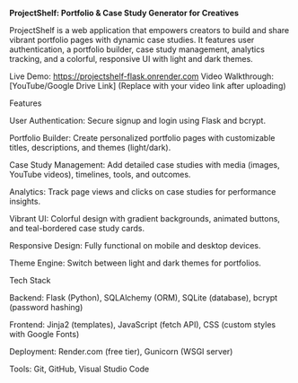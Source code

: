 **ProjectShelf: Portfolio & Case Study Generator for Creatives**

ProjectShelf is a web application that empowers creators to build and share vibrant portfolio pages with dynamic case studies. It features user authentication, a portfolio builder, case study management, analytics tracking, and a colorful, responsive UI with light and dark themes.

Live Demo: https://projectshelf-flask.onrender.com
Video Walkthrough: [YouTube/Google Drive Link] (Replace with your video link after uploading)

Features





User Authentication: Secure signup and login using Flask and bcrypt.



Portfolio Builder: Create personalized portfolio pages with customizable titles, descriptions, and themes (light/dark).



Case Study Management: Add detailed case studies with media (images, YouTube videos), timelines, tools, and outcomes.



Analytics: Track page views and clicks on case studies for performance insights.



Vibrant UI: Colorful design with gradient backgrounds, animated buttons, and teal-bordered case study cards.



Responsive Design: Fully functional on mobile and desktop devices.



Theme Engine: Switch between light and dark themes for portfolios.

Tech Stack





Backend: Flask (Python), SQLAlchemy (ORM), SQLite (database), bcrypt (password hashing)



Frontend: Jinja2 (templates), JavaScript (fetch API), CSS (custom styles with Google Fonts)



Deployment: Render.com (free tier), Gunicorn (WSGI server)



Tools: Git, GitHub, Visual Studio Code

